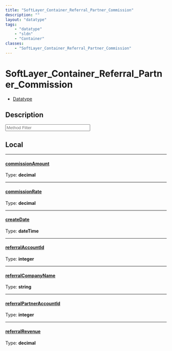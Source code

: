 ```yaml
---
title: "SoftLayer_Container_Referral_Partner_Commission"
description: ""
layout: "datatype"
tags:
    - "datatype"
    - "sldn"
    - "Container"
classes:
    - "SoftLayer_Container_Referral_Partner_Commission"
---
```


# SoftLayer_Container_Referral_Partner_Commission
<div id='service-datatype'>
    <ul id='sldn-reference-tabs'>
        <li id='datatype'> <a href='/reference/datatypes/SoftLayer_Container_Referral_Partner_Commission' >Datatype</a></li>
    </ul>
</div>

## Description 






<!-- Service Filer BEGIN -->
<div class="view-filters">
        <div class="clearfix">
            <div class="search-input-box">
                <input placeholder="Method Filter" onkeyup="titleSearch(inputId='prop-input', divId='properties', elementClass='prop-row')" 
                    type="text" id="prop-input" value="" size="30" maxlength="128" class="form-text">
            </div>
        </div>
</div>
<!-- Service Filer END -->

<div id="properties" class="content">
<div id="localProperties" class="prop-content" >

## Local
-----
[commissionAmount]: #commissionamount
#### [commissionAmount]
  
<span class="type-label">Type: </span>**decimal**

-----
[commissionRate]: #commissionrate
#### [commissionRate]
  
<span class="type-label">Type: </span>**decimal**

-----
[createDate]: #createdate
#### [createDate]
  
<span class="type-label">Type: </span>**dateTime**

-----
[referralAccountId]: #referralaccountid
#### [referralAccountId]
  
<span class="type-label">Type: </span>**integer**

-----
[referralCompanyName]: #referralcompanyname
#### [referralCompanyName]
  
<span class="type-label">Type: </span>**string**

-----
[referralPartnerAccountId]: #referralpartneraccountid
#### [referralPartnerAccountId]
  
<span class="type-label">Type: </span>**integer**

-----
[referralRevenue]: #referralrevenue
#### [referralRevenue]
  
<span class="type-label">Type: </span>**decimal**

</div>
<!-- LOCAL PROPERTY END -->

</div>


